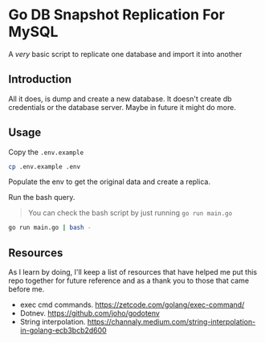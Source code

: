 # Go DB Snapshot Replication For MySQL

A *very* basic script to replicate one database and import it into another

## Introduction

All it does, is dump and create a new database.
It doesn't create db credentials or the database server.
Maybe in future it might do more.

## Usage

Copy the `.env.example`

```bash
cp .env.example .env
```

Populate the env to get the original data and create a replica.

Run the bash query.

> You can check the bash script by just running `go run main.go`

```bash
go run main.go | bash -
```

## Resources

As I learn by doing, I'll keep a list of resources that have helped me put this repo together for future reference and as a thank you to those that came before me.

- exec cmd commands. https://zetcode.com/golang/exec-command/
- Dotnev. https://github.com/joho/godotenv
- String interpolation. https://channaly.medium.com/string-interpolation-in-golang-ecb3bcb2d600